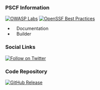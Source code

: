 ### PSCF Information
[![OWASP Labs](https://img.shields.io/badge/owasp-incubator%20project-blue)](https://owasp.org/other_projects/)
[![OpenSSF Best Practices](https://www.bestpractices.dev/projects/8385/badge)](https://www.bestpractices.dev/projects/8385)

* <i class="fas fa-book" style="font-size: 1.2em; color:#233e81;"></i><span style="font-size:1.0em;padding-left:12px;">Documentation</span>
* <i class="fas fa-toolbox" style="font-size: 1.2em; color:#233e81;"></i><span style="font-size:1.0em;padding-left:12px;">Builder</span> 

### Social Links
[![Follow on Twitter](https://img.shields.io/twitter/follow/owasppscf.svg?logo=twitter)](https://twitter.com/owasppscf)

### Code Repository
[![GitHub Release](https://img.shields.io/github/release/OWASP/PSCF)](https://github.com/OWASP/PSCF/releases)
